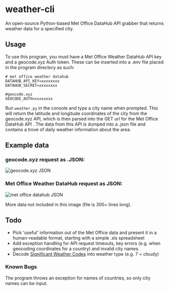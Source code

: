 # weather-cli
An open-source Python-based Met Office DataHub API grabber that returns 
weather data for a specified city.

## Usage
To use this program, you must have a Met Office Weather DataHub API key and
a geocode.xyz Auth token. These can be inserted into a .env file placed 
in the program directory as such:
```
# met office weather datahub
DATAHUB_API_KEY=xxxxxxxx
DATAHUB_SECRET=xxxxxxxx

#geocode.xyz
GEOCODE_AUTH=xxxxxxxx
```
Run `weather.py` in the console and type a city name when prompted. This will return the 
latitude and longitude coordinates of the city from the geocode.xyz API, which is then parsed into 
the GET url for the Met Office DataHub API . The data from this API is dumped into a .json file 
and contains a trove of daily weather information about the area.

## Example data

### geocode.xyz request as .JSON:

![geocode.xyz JSON](https://corndog.s-ul.eu/l57ZgJ4i)

### Met Office Weather DataHub request as JSON:

![met office datahub JSON](https://corndog.s-ul.eu/a4u1qsRi)

More data not included in this image (file is 300+ lines long).

## Todo

- Pick 'useful' information out of the Met Office data and present it in a 
human-readable format, starting with a simple .xls spreadsheet
- Add exception handling for API request timeouts, key errors (e.g. when geocoding
coordinates for a country) and invalid city names.
- Decode [Significant Weather Codes](https://www.metoffice.gov.uk/services/data/datapoint/code-definitions) into weather type (e.g. 7 = cloudy)

### Known Bugs

The program throws an exception for names of countries, so only city names 
can be input.
